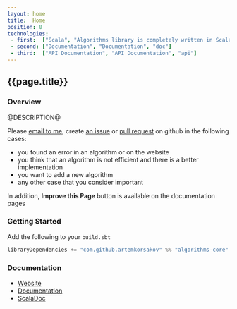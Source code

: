 ```yaml
---
layout: home
title:  Home
position: 0
technologies:
 - first:  ["Scala", "Algorithms library is completely written in Scala"]
 - second: ["Documentation", "Documentation", "doc"]
 - third:  ["API Documentation", "API Documentation", "api"]
---
```


## {{page.title}}

### Overview

@DESCRIPTION@

Please [email to me](@EMAIL@), create [an issue](@ISSUES@) or [pull request](@PULLS@) on github in the following cases:
- you found an error in an algorithm or on the website
- you think that an algorithm is not efficient and there is a better implementation
- you want to add a new algorithm
- any other case that you consider important

In addition, **Improve this Page** button is available on the documentation pages

### Getting Started

Add the following to your `build.sbt`
```scala
libraryDependencies += "com.github.artemkorsakov" %% "algorithms-core" % "@VERSION@"
```

### Documentation
- [Website](@WEBSITE@)
- [Documentation](@DOC_SITE@)
- [ScalaDoc](@API_SITE@)
